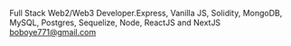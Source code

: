 Full Stack Web2/Web3 Developer.Express, Vanilla JS, Solidity,  MongoDB, MySQL, Postgres, Sequelize, Node, ReactJS and NextJS
boboye771@gmail.com

<!---
I am an energetic web developer and blockchain developer proficient in NodeJS, ExpressJS, solidity. I work with both brownie(python) and hardhat(JS)
--->
